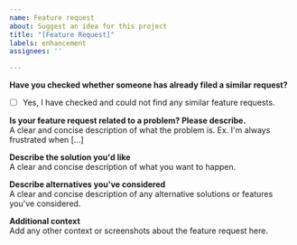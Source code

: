 ```yaml
---
name: Feature request
about: Suggest an idea for this project
title: "[Feature Request]"
labels: enhancement
assignees: ''

---
```


**Have you checked whether someone has already filed a similar request?**  
 - [ ] Yes, I have checked and could not find any similar feature requests.

**Is your feature request related to a problem? Please describe.**  
A clear and concise description of what the problem is. Ex. I'm always frustrated when [...]

**Describe the solution you'd like**  
A clear and concise description of what you want to happen.

**Describe alternatives you've considered**  
A clear and concise description of any alternative solutions or features you've considered.

**Additional context**  
Add any other context or screenshots about the feature request here.
